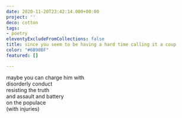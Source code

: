 ```yaml
---
date: 2020-11-20T23:42:14.000+00:00
project: ''
deco: cotton
tags:
- poetry
eleventyExcludeFromCollections: false
title: since you seem to be having a hard time calling it a coup
color: "#6B90BF"
featured: []

---
```

maybe you can charge him with  
disorderly conduct  
resisting the truth  
and assault and battery  
on the populace  
(with injuries)